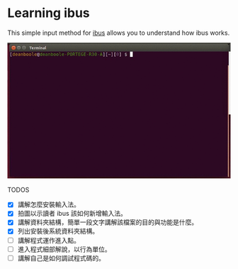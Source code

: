 Learning ibus
==================

This simple input method for [ibus](https://github.com/ibus/ibus) allows you to understand how ibus works.

![Example usage](handwriting/optimisedexp.gif)

TODOS

* [x] 講解怎麼安裝輸入法。
* [x] 拍圖以示讀者 ibus 該如何新增輸入法。
* [x] 講解資料夾結構，簡單一段文字講解該檔案的目的與功能是什麼。
* [x] 列出安裝後系統資料夾結構。
* [ ] 講解程式運作進入點。
* [ ] 進入程式細部解說，以行為單位。
* [ ] 講解自己是如何調試程式碼的。
